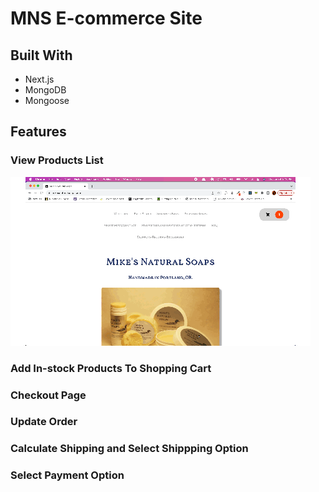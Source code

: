 # MNS E-commerce Site

## Built With

- Next.js
- MongoDB
- Mongoose

## Features

### View Products List

![](https://github.com/mac718/mns/blob/main/gifs/product_list%20copy.gif)

### Add In-stock Products To Shopping Cart

### Checkout Page

### Update Order

### Calculate Shipping and Select Shippping Option

### Select Payment Option
